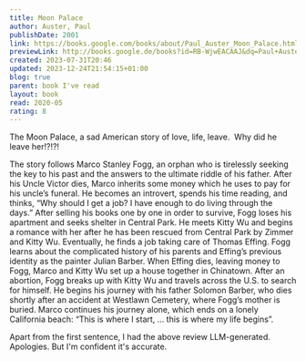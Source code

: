 ```yaml
---
title: Moon Palace
author: Auster, Paul
publishDate: 2001
link: https://books.google.com/books/about/Paul_Auster_Moon_Palace.html?hl=&id=RB-WjwEACAAJ
previewLink: http://books.google.de/books?id=RB-WjwEACAAJ&dq=Paul+Auster,+The+Moon+Palace&hl=&as_pt=BOOKS&cd=1&source=gbs_api
created: 2023-07-31T20:46
updated: 2023-12-24T21:54:15+01:00
blog: true
parent: book I've read
layout: book
read: 2020-05
rating: 8
---
```


The Moon Palace, a sad American story of love, life, leave.  Why did he leave her!?!?!

The story follows Marco Stanley Fogg, an orphan who is tirelessly seeking the key to his past and the answers to the ultimate riddle of his father. After his Uncle Victor dies, Marco inherits some money which he uses to pay for his uncle’s funeral. He becomes an introvert, spends his time reading, and thinks, “Why should I get a job? I have enough to do living through the days.” After selling his books one by one in order to survive, Fogg loses his apartment and seeks shelter in Central Park. He meets Kitty Wu and begins a romance with her after he has been rescued from Central Park by Zimmer and Kitty Wu. Eventually, he finds a job taking care of Thomas Effing. Fogg learns about the complicated history of his parents and Effing’s previous identity as the painter Julian Barber. When Effing dies, leaving money to Fogg, Marco and Kitty Wu set up a house together in Chinatown. After an abortion, Fogg breaks up with Kitty Wu and travels across the U.S. to search for himself. He begins his journey with his father Solomon Barber, who dies shortly after an accident at Westlawn Cemetery, where Fogg’s mother is buried. Marco continues his journey alone, which ends on a lonely California beach: “This is where I start, … this is where my life begins”.

Apart from the first sentence, I had the above review LLM-generated.  Apologies.  But I'm confident it's accurate.
